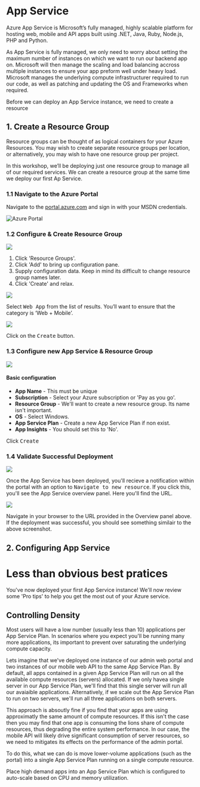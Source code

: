 # App Service

Azure App Service is Microsoft’s fully managed, highly scalable platform for hosting web, mobile and API apps built using .NET, Java, Ruby, Node.js, PHP and Python.

As App Service is fully managed, we only need to worry about setting the maximum number of instances on which we want to run our backend app on. Microsoft will then manage the scaling and load balancing accross multiple instances to ensure your app preform well under heavy load. Microsoft manages the underlying compute infrastructurer required to run our code, as well as patching and updating the OS and Frameworks when required. 

Before we can deploy an App Service instance, we need to create a resource

## 1. Create a Resource Group

Resource groups can be thought of as logical containers for your Azure Resources. You may wish to create separate resource groups per location, or alternatively, you may wish to have one resource group per project.

  

In this workshop, we’ll be deploying just one resource group to manage all of our required services. We can create a resource group at the same time we deploy our first Ap Service.

  

### 1.1 Navigate to the Azure Portal

Navigate to the [portal.azure.com](portal.azure.com) and sign in with your MSDN credentials.
 
![Azure Portal](https://github.com/MikeCodesDotNet/Mobile-Cloud-Workshop/blob/walkthrough/Walkthrough%20Guide/Misc/APS1.png?raw=true)


### 1.2 Configure & Create Resource Group


![](https://github.com/MikeCodesDotNet/Mobile-Cloud-Workshop/blob/walkthrough/Walkthrough%20Guide/Misc/RSG1.png?raw=true)

1. Click 'Resource Groups'.
2. Click 'Add' to bring up configuration pane. 
3. Supply configuration data. Keep in mind its difficult to change resource group names later. 
4. Click 'Create' and relax. 


![](https://github.com/MikeCodesDotNet/Mobile-Cloud-Workshop/blob/walkthrough/Walkthrough%20Guide/Misc/APS3.png?raw=true)

Select <kbd>Web App</kbd> from the list of results. You’ll want to ensure that the category is ‘Web + Mobile’.



![](https://github.com/MikeCodesDotNet/Mobile-Cloud-Workshop/blob/walkthrough/Walkthrough%20Guide/Misc/RSG1.png?raw=true)

Click on the <kbd>Create</kbd> button.


### 1.3 Configure new App Service & Resource Group

![](https://github.com/MikeCodesDotNet/Mobile-Cloud-Workshop/blob/walkthrough/Walkthrough%20Guide/Misc/APS5.png?raw=true)

####   Basic configuration
* **App Name** - This must be unique 
* **Subscription** - Select your Azure subscription or 'Pay as you go'.
* **Resource Group** - We'll want to create a new resource group. Its name isn't important. 
* **OS** - Select Windows. 
* **App Service Plan** - Create a new App Service Plan if non exist.  
* **App Insights** - You should set this to 'No'. 

Click <kbd>Create</kbd>


### 1.4 Validate Successful Deployment

![](https://github.com/MikeCodesDotNet/Mobile-Cloud-Workshop/blob/walkthrough/Walkthrough%20Guide/Misc/APS6.png?raw=true)

Once the App Service has been deployed, you'll recieve a notification within the portal with an option to <kbd>Navigate to new resource</kbd>. If you click this, you'll see the App Service overview panel. Here you'll find the URL. 
 

![](https://github.com/MikeCodesDotNet/Mobile-Cloud-Workshop/blob/walkthrough/Walkthrough%20Guide/Misc/APS7.png?raw=true)

Navigate in your browser to the URL provided in the Overview panel above. If the deployment was successful, you should see something similair to the above screenshot.  

## 2. Configuring App Service






# Less than obvious best pratices 
You've now deployed your first App Service instance! We'll now review some 'Pro tips' to help you get the most out of your Azure service. 

## Controlling Density 

Most users will have a low number (usually less than 10) applications per App Service Plan. In scenarios where you expect you'll be running many more applications, its important to prevent over saturating the underlying compute capacity. 

Lets imagine that we've deployed one instance of our admin web portal and two instances of our mobile web API to the same App Service Plan. By default, all apps contained in a given App Service Plan will run on all the available compute resources (servers) allocated. If we only havea single server in our App Service Plan, we'll find that this single server will run all our avaiaible applications. Alternatively, if we scale out the App Service Plan to run on two servers, we'll run all three applications on both servers. 

This approach is absoutly fine if you find that your apps are using approximatly the same amount of compute resources. If this isn't the case then you may find that one app is consuming the lions share of compute resources, thus degrading the entire system performance. In our case, the mobile API will likely drive significant consumption of server resources, so we need to mitigates its effects on the performance of the admin portal. 

To do this, what we can do is move lower-volume applications (such as the portal) into a single App Service Plan running on a single compute resource. 

Place high demand apps into an App Service Plan which is configured to auto-scale based on CPU and memory utilization. 




